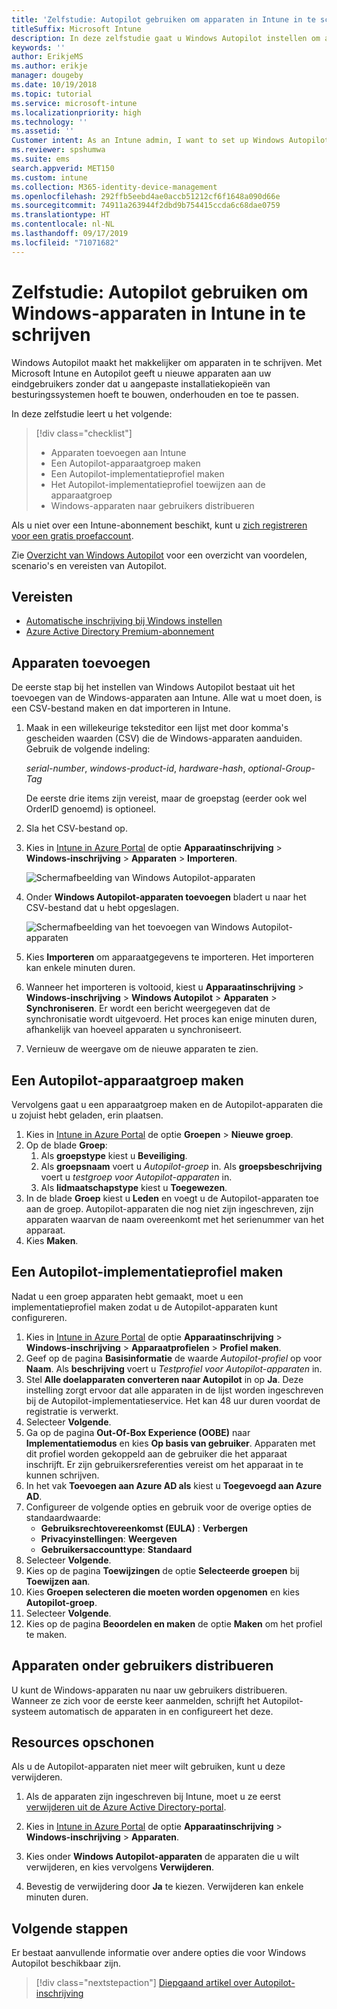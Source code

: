 ```yaml
---
title: 'Zelfstudie: Autopilot gebruiken om apparaten in Intune in te schrijven'
titleSuffix: Microsoft Intune
description: In deze zelfstudie gaat u Windows Autopilot instellen om apparaten in Intune in te schrijven.
keywords: ''
author: ErikjeMS
ms.author: erikje
manager: dougeby
ms.date: 10/19/2018
ms.topic: tutorial
ms.service: microsoft-intune
ms.localizationpriority: high
ms.technology: ''
ms.assetid: ''
Customer intent: As an Intune admin, I want to set up Windows Autopilot so that users can enroll in Intune.
ms.reviewer: spshumwa
ms.suite: ems
search.appverid: MET150
ms.custom: intune
ms.collection: M365-identity-device-management
ms.openlocfilehash: 292ffb5eebd4ae0accb51212cf6f1648a090d66e
ms.sourcegitcommit: 74911a263944f2dbd9b754415ccda6c68dae0759
ms.translationtype: HT
ms.contentlocale: nl-NL
ms.lasthandoff: 09/17/2019
ms.locfileid: "71071682"
---
```

# <a name="tutorial-use-autopilot-to-enroll-windows-devices-in-intune"></a>Zelfstudie: Autopilot gebruiken om Windows-apparaten in Intune in te schrijven
Windows Autopilot maakt het makkelijker om apparaten in te schrijven. Met Microsoft Intune en Autopilot geeft u nieuwe apparaten aan uw eindgebruikers zonder dat u aangepaste installatiekopieën van besturingssystemen hoeft te bouwen, onderhouden en toe te passen. 

In deze zelfstudie leert u het volgende:
> [!div class="checklist"]
> * Apparaten toevoegen aan Intune
> * Een Autopilot-apparaatgroep maken
> * Een Autopilot-implementatieprofiel maken
> * Het Autopilot-implementatieprofiel toewijzen aan de apparaatgroep
> * Windows-apparaten naar gebruikers distribueren

Als u niet over een Intune-abonnement beschikt, kunt u [zich registreren voor een gratis proefaccount](free-trial-sign-up.md).

Zie [Overzicht van Windows Autopilot](https://docs.microsoft.com/windows/deployment/windows-autopilot/windows-10-autopilot) voor een overzicht van voordelen, scenario's en vereisten van Autopilot.


## <a name="prerequisites"></a>Vereisten
- [Automatische inschrijving bij Windows instellen](quickstart-setup-auto-enrollment.md)
- [Azure Active Directory Premium-abonnement](https://docs.microsoft.com/azure/active-directory/active-directory-get-started-premium) <!--&#40;[trial subscription](http://go.microsoft.com/fwlink/?LinkID=816845)&#41;-->


## <a name="add-devices"></a>Apparaten toevoegen

De eerste stap bij het instellen van Windows Autopilot bestaat uit het toevoegen van de Windows-apparaten aan Intune. Alle wat u moet doen, is een CSV-bestand maken en dat importeren in Intune.

1. Maak in een willekeurige teksteditor een lijst met door komma's gescheiden waarden (CSV) die de Windows-apparaten aanduiden. Gebruik de volgende indeling:
    
    *serial-number*, *windows-product-id*, *hardware-hash*, *optional-Group-Tag*
    
    De eerste drie items zijn vereist, maar de groepstag (eerder ook wel OrderID genoemd) is optioneel.

2. Sla het CSV-bestand op.

3. Kies in [Intune in Azure Portal](https://aka.ms/intuneportal) de optie **Apparaatinschrijving** > **Windows-inschrijving** > **Apparaten** > **Importeren**.

    ![Schermafbeelding van Windows Autopilot-apparaten](media/enrollment-autopilot/autopilot-import-device.png)

4. Onder **Windows Autopilot-apparaten toevoegen** bladert u naar het CSV-bestand dat u hebt opgeslagen.

    ![Schermafbeelding van het toevoegen van Windows Autopilot-apparaten](media/enrollment-autopilot/autopilot-import-device2.png)

5. Kies **Importeren** om apparaatgegevens te importeren. Het importeren kan enkele minuten duren.

4. Wanneer het importeren is voltooid, kiest u **Apparaatinschrijving** > **Windows-inschrijving** > **Windows Autopilot** > **Apparaten** > **Synchroniseren**. Er wordt een bericht weergegeven dat de synchronisatie wordt uitgevoerd. Het proces kan enige minuten duren, afhankelijk van hoeveel apparaten u synchroniseert.

5. Vernieuw de weergave om de nieuwe apparaten te zien.

## <a name="create-an-autopilot-device-group"></a>Een Autopilot-apparaatgroep maken

Vervolgens gaat u een apparaatgroep maken en de Autopilot-apparaten die u zojuist hebt geladen, erin plaatsen.

1. Kies in [Intune in Azure Portal](https://aka.ms/intuneportal) de optie **Groepen** > **Nieuwe groep**.
2. Op de blade **Groep**:
    1. Als **groepstype** kiest u **Beveiliging**.
    2. Als **groepsnaam** voert u *Autopilot-groep* in. Als **groepsbeschrijving** voert u *testgroep voor Autopilot-apparaten* in.
    3. Als **lidmaatschapstype** kiest u **Toegewezen**.
3. In de blade **Groep** kiest u **Leden** en voegt u de Autopilot-apparaten toe aan de groep. Autopilot-apparaten die nog niet zijn ingeschreven, zijn apparaten waarvan de naam overeenkomt met het serienummer van het apparaat.
4. Kies **Maken**.  

## <a name="create-an-autopilot-deployment-profile"></a>Een Autopilot-implementatieprofiel maken

Nadat u een groep apparaten hebt gemaakt, moet u een implementatieprofiel maken zodat u de Autopilot-apparaten kunt configureren.

1. Kies in [Intune in Azure Portal](https://aka.ms/intuneportal) de optie **Apparaatinschrijving** > **Windows-inschrijving** > **Apparaatprofielen** > **Profiel maken**.
2. Geef op de pagina **Basisinformatie** de waarde *Autopilot-profiel* op voor **Naam**. Als **beschrijving** voert u *Testprofiel voor Autopilot-apparaten* in.
3. Stel **Alle doelapparaten converteren naar Autopilot** in op **Ja**. Deze instelling zorgt ervoor dat alle apparaten in de lijst worden ingeschreven bij de Autopilot-implementatieservice. Het kan 48 uur duren voordat de registratie is verwerkt.
4. Selecteer **Volgende**.
5. Ga op de pagina **Out-Of-Box Experience (OOBE)** naar **Implementatiemodus** en kies **Op basis van gebruiker**. Apparaten met dit profiel worden gekoppeld aan de gebruiker die het apparaat inschrijft. Er zijn gebruikersreferenties vereist om het apparaat in te kunnen schrijven.
6. In het vak **Toevoegen aan Azure AD als** kiest u **Toegevoegd aan Azure AD**.
7. Configureer de volgende opties en gebruik voor de overige opties de standaardwaarde:
    - **Gebruiksrechtovereenkomst (EULA)** : **Verbergen**
    - **Privacyinstellingen**: **Weergeven**
    - **Gebruikersaccounttype**: **Standaard**
8. Selecteer **Volgende**.
9. Kies op de pagina **Toewijzingen** de optie **Selecteerde groepen** bij **Toewijzen aan**.
10. Kies **Groepen selecteren die moeten worden opgenomen** en kies **Autopilot-groep**.
11. Selecteer **Volgende**.
12. Kies op de pagina **Beoordelen en maken** de optie **Maken** om het profiel te maken.

## <a name="distribute-devices-to-users"></a>Apparaten onder gebruikers distribueren

U kunt de Windows-apparaten nu naar uw gebruikers distribueren. Wanneer ze zich voor de eerste keer aanmelden, schrijft het Autopilot-systeem automatisch de apparaten in en configureert het deze. 

## <a name="clean-up-resources"></a>Resources opschonen

Als u de Autopilot-apparaten niet meer wilt gebruiken, kunt u deze verwijderen.

1. Als de apparaten zijn ingeschreven bij Intune, moet u ze eerst [verwijderen uit de Azure Active Directory-portal](devices-wipe.md#delete-devices-from-the-azure-active-directory-portal).

2. Kies in [Intune in Azure Portal](https://aka.ms/intuneportal) de optie **Apparaatinschrijving** > **Windows-inschrijving** > **Apparaten**.

3. Kies onder **Windows Autopilot-apparaten** de apparaten die u wilt verwijderen, en kies vervolgens **Verwijderen**.

4. Bevestig de verwijdering door **Ja**  te kiezen. Verwijderen kan enkele minuten duren.

## <a name="next-steps"></a>Volgende stappen

Er bestaat aanvullende informatie over andere opties die voor Windows Autopilot beschikbaar zijn.

> [!div class="nextstepaction"]
> [Diepgaand artikel over Autopilot-inschrijving](enrollment-autopilot.md)


